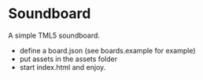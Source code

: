 # Soundboard

A simple TML5 soundboard.

* define a board.json (see boards.example for example)
* put assets in the assets folder
* start index.html and enjoy.
